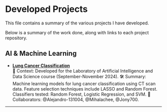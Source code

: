 # Developed Projects

This file contains a summary of the various projects I have developed.

Below is a summary of the work done, along with links to each project repository.

## AI & Machine Learning
- **[Lung Cancer Classification](https://github.com/pazzolini/lung_cancer)**  
📖 Context: Developed for the Laboratory of Artificial Intelligence and Data Science course (September-November 2024).
🛠 Summary: Machine learning models for lung cancer classification using CT scan data. Feature selection techniques include LASSO and Random Forest. Classifiers tested: Random Forest, Logistic Regression, and SVM.
👥 Collaborators: @Alejandro-131004, @Mihalachee, @Jony700.

---

